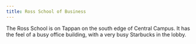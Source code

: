 ```yaml
---
title: Ross School of Business
---
```

The Ross School is on Tappan on the south edge of
Central Campus. It has the feel of a busy office
building, with a very busy Starbucks in the lobby.

